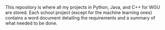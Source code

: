 This repository is where all my projects in Python, Java, and C++ for WGU are stored.  Each school project (except for the machine learning ones)
contains a word document detailing the requirements
and a summary of what needed to be done.
